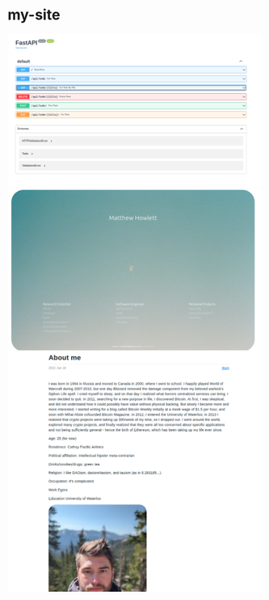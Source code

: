 # my-site

<img src="frontend/src/assets/backendpreview.png">
<img src="frontend/src/assets/mattprojects.png">
<img src="frontend/src/assets/aboutme.png">